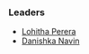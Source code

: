 ### Leaders

* [Lohitha Perera](mailto:lohitha.perera@owasp.org)
* [Danishka Navin](mailto:danishka.navin@owasp.org)
